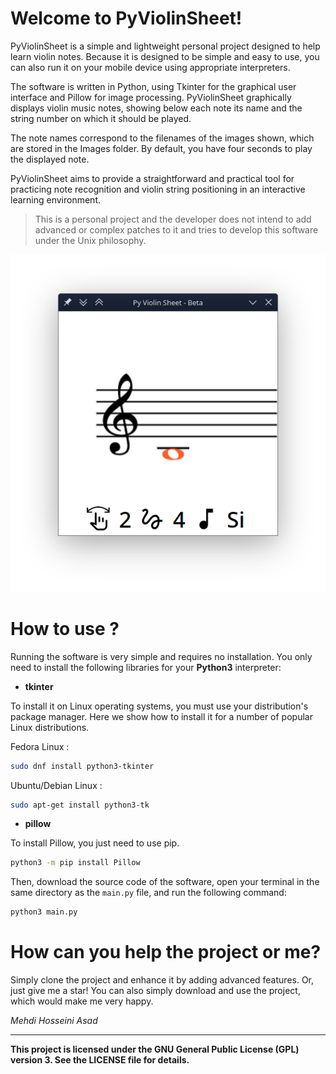 # Welcome to PyViolinSheet!

PyViolinSheet is a simple and lightweight personal project designed to help learn violin notes. Because it is designed to be simple and easy to use, you can also run it on your mobile device using appropriate interpreters.

The software is written in Python, using Tkinter for the graphical user interface and Pillow for image processing. PyViolinSheet graphically displays violin music notes, showing below each note its name and the string number on which it should be played.

The note names correspond to the filenames of the images shown, which are stored in the Images folder. By default, you have four seconds to play the displayed note.

PyViolinSheet aims to provide a straightforward and practical tool for practicing note recognition and violin string positioning in an interactive learning environment.

>This is a personal project and the developer does not intend to add advanced or complex patches to it and tries to develop this software under the Unix philosophy.

![PyViolinSheet Screenshot](screenshots/Alpha-two.png)


# How to use ?


Running the software is very simple and requires no installation. You only need to install the following libraries for your **Python3** interpreter:

-   **tkinter**

To install it on Linux operating systems, you must use your distribution's package manager. 
Here we show how to install it for a number of popular Linux distributions.

   Fedora Linux : 
   ```bash
sudo dnf install python3-tkinter
```
Ubuntu/Debian Linux :
```bash
sudo apt-get install python3-tk 
```




-   **pillow**

To install Pillow, you just need to use pip.
```bash
python3 -m pip install Pillow
```

Then, download the source code of the software, open your terminal in the same directory as the `main.py` file, and run the following command:
```bash
python3 main.py
```

# How can you help the project or me?
Simply clone the project and enhance it by adding advanced features. Or, just give me a star! You can also simply download and use the project, which would make me very happy.

*Mehdi Hosseini Asad*



---
**This project is licensed under the GNU General Public License (GPL) version 3. See the LICENSE file for details.**


